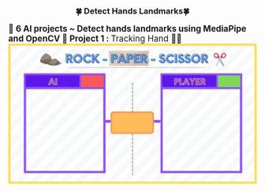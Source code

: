 <H3 style="text-align:center;">🍀 Detect Hands Landmarks🍀</H3>
<b style="font-size :17px;">
🌾 6 AI projects ~ Detect hands landmarks using MediaPipe and OpenCV 🌾
</b>
<b style="font-size :17px;">Project 1 :</b>
<span style="font-size :17px;">Tracking Hand 🖐🏻</span>

<img src="image/BG.png">